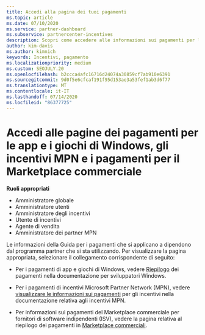 ```yaml
---
title: Accedi alla pagina dei tuoi pagamenti
ms.topic: article
ms.date: 07/10/2020
ms.service: partner-dashboard
ms.subservice: partnercenter-incentives
description: Scopri come accedere alle informazioni sui pagamenti per le tue app e i tuoi giochi di Windows, gli incentivi MPN e i pagamenti per i Marketplace commerciali per fornitori di software indipendenti.
author: kim-davis
ms.author: kimnich
keywords: Incentivi, pagamento
ms.localizationpriority: medium
ms.custom: SEOJULY.20
ms.openlocfilehash: b2ccca4afc16716d24074a30859cf7ab910e6391
ms.sourcegitcommit: 9d0f5e6cfcaf191f95d153ae3a53fef1ab3d6f77
ms.translationtype: MT
ms.contentlocale: it-IT
ms.lasthandoff: 07/14/2020
ms.locfileid: "86377725"
---
```

# <a name="access-payouts-pages-for-windows-apps-and-games-mpn-incentives-and-commercial-marketplace-payments"></a>Accedi alle pagine dei pagamenti per le app e i giochi di Windows, gli incentivi MPN e i pagamenti per il Marketplace commerciale

**Ruoli appropriati**
-   Amministratore globale
-   Amministratore utenti
-   Amministratore degli incentivi
-   Utente di incentivi
-   Agente di vendita
-   Amministratore dei partner MPN

Le informazioni della Guida per i pagamenti che si applicano a dipendono dal programma partner che si sta utilizzando. Per visualizzare la pagina appropriata, selezionare il collegamento corrispondente di seguito:

- Per i pagamenti di app e giochi di Windows, vedere [Riepilogo](https://docs.microsoft.com/windows/uwp/publish/payout-summary) dei pagamenti nella documentazione per sviluppatori Windows.

- Per i pagamenti di incentivi Microsoft Partner Network (MPN), vedere [visualizzare le informazioni sui pagamenti](understand-incentive-payouts.md) per gli incentivi nella documentazione relativa agli incentivi MPN.

- Per informazioni sui pagamenti del Marketplace commerciale per fornitori di software indipendenti (ISV), vedere la pagina relativa al riepilogo dei pagamenti in [Marketplace commerciali](https://docs.microsoft.com/azure/marketplace/partner-center-portal/payout-summary).
